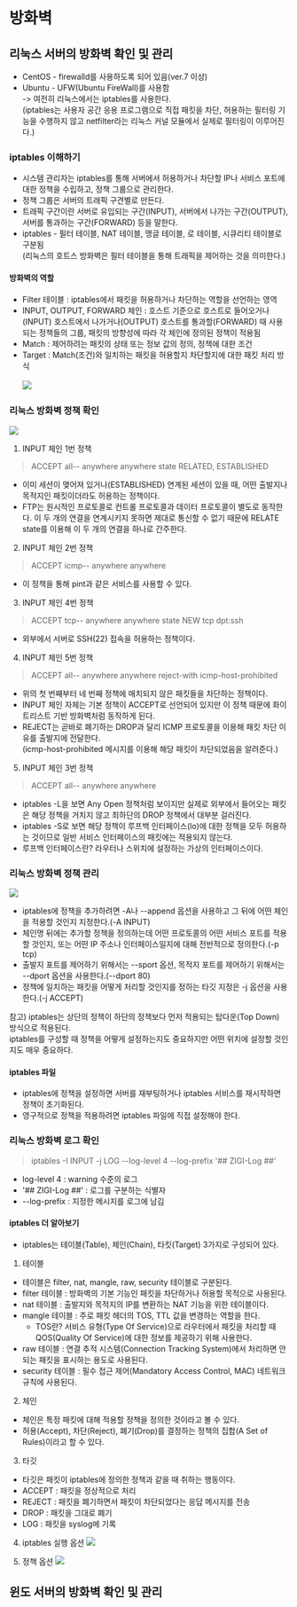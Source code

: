 # 방화벽
## 리눅스 서버의 방화벽 확인 및 관리
* CentOS - firewalld를 사용하도록 되어 있음(ver.7 이상)
* Ubuntu - UFW(Ubuntu FireWall)를 사용함<br>
-> 여전히 리눅스에서는 iptables를 사용한다.<br>
(iptables는 사용자 공간 응용 프로그램으로 직접 패킷을 차단, 허용하는 필터링 기능을 수행하지 않고 netfilter라는 리눅스 커널 모듈에서 실제로 필터링이 이루어진다.)

### iptables 이해하기
* 시스템 관리자는 iptables를 통해 서버에서 허용하거나 차단할 IP나 서비스 포트에 대한 정책을 수립하고, 정책 그룹으로 관리한다.
* 정책 그룹은 서버의 트래픽 구견별로 만든다.
* 트래픽 구간이란 서버로 유입되는 구간(INPUT), 서버에서 나가는 구간(OUTPUT), 서버를 통과하는 구간(FORWARD) 등을 말한다.
* iptables - 필터 테이블, NAT 테이블, 맹글 테이블, 로 테이블, 시큐리티 테이블로 구분됨<br>
(리눅스의 호트스 방화벽은 필터 테이블을 통해 트래픽을 제어하는 것을 의미한다.)

#### 방화벽의 역할
* Filter 테이블 : iptables에서 패킷을 허용하거나 차단하는 역할을 선언하는 영역
* INPUT, OUTPUT, FORWARD 체인 : 호스트 기준으로 호스트로 들어오거나(INPUT) 호스트에서 나가거나(OUTPUT) 호스트를 통과할(FORWARD) 때 사용되는 정책들의 그룹, 패킷의 방향성에 따라 각 체인에 정의된 정책이 적용됨
* Match : 제어하려는 패킷의 상태 또는 정보 값의 정의, 정책에 대한 조건
* Target : Match(조건)와 일치하는 패킷을 허용할지 차단할지에 대한 패킷 처리 방식
<br><br>
<img src="‎chapter10_filter_table.‎001.jpeg" /><br>

### 리눅스 방화벽 정책 확인
<img src="‎‎chapter10_iptables_policy.‎001.jpeg" /><br>
1. INPUT 체인 1번 정책
>ACCEPT all-- anywhere anywhere state RELATED, ESTABLISHED

* 이미 세션이 맺어져 있거나(ESTABLISHED) 연계된 세션이 있을 때, 어떤 출발지나 목적지인 패킷이더라도 허용하는 정책이다.
* FTP는 원시적인 프로토콜로 컨트롤 프로토콜과 데이터 프로토콜이 별도로 동작한다. 이 두 개의 연결을 연계시키지 못하면 제대로 통신할 수 없기 때문에 RELATE state를 이용해 이 두 개의 연결을 하나로 간주한다.

2. INPUT 체인 2번 정책
>ACCEPT icmp-- anywhere anywhere

* 이 정책을 통해 pint과 같은 서비스를 사용할 수 있다.

3. INPUT 체인 4번 정책
>ACCEPT tcp-- anywhere anywhere state NEW tcp dpt:ssh

* 외부에서 서버로 SSH(22) 접속을 허용하는 정책이다.

4. INPUT 체인 5번 정책
>ACCEPT all-- anywhere anywhere reject-with icmp-host-prohibited

* 위의 첫 번째부터 네 번째 정책에 매치되지 않은 패킷들을 차단하는 정책이다.
* INPUT 체인 자체는 기본 정책이 ACCEPT로 선언되어 있지만 이 정책 때문에 화이트리스트 기반 방화벽처럼 동작하게 된다.
* REJECT는 곧바로 폐기하는 DROP과 달리 ICMP 프로토콜을 이용해 패킷 차단 이유를 출발지에 전달한다.<br>
(icmp-host-prohibited 메시지를 이용해 해당 패킷이 차단되었음을 알려준다.)

5. INPUT 체인 3번 정책
>ACCEPT all-- anywhere anywhere

* iptables -L을 보면 Any Open 정책처럼 보이지만 실제로 외부에서 들어오는 패킷은 해당 정책을 거치지 않고 최하단의 DROP 정책에서 대부분 걸러진다.
* iptables -S로 보면 해당 정책이 루프백 인터페이스(lo)에 대한 정책을 모두 허용하는 것이므로 일반 서비스 인터페이스의 패킷에는 적용되지 않는다.
* 루프백 인터페이스란? 라우터나 스위치에 설정하는 가상의 인터페이스이다.

### 리눅스 방화벽 정책 관리
<img src="chapter10_‎iptables_http_accept.‎001.jpeg" /><br>

* iptables에 정책을 추가하려면 -A나 --append 옵션을 사용하고 그 뒤에 어떤 체인을 적용할 것인지 지정한다.(-A INPUT)
* 체인명 뒤에는 추가할 정책을 정의하는데 어떤 프로토콜의 어떤 서비스 포트를 적용할 것인지, 또는 어떤 IP 주소나 인터페이스일지에 대해 전반적으로 정의한다.(-p tcp)
* 출발지 포트를 제어하기 위해서는 --sport 옵션, 목적지 포트를 제어하기 위해서는 --dport 옵션을 사용한다.(--dport 80)
* 정책에 일치하는 패킷을 어떻게 처리할 것인지를 정하는 타깃 지정은 -j 옵션을 사용한다.(-j ACCEPT)

참고) iptables는 상단의 정책이 하단의 정책보다 먼저 적용되는 탑다운(Top Down) 방식으로 적용된다.<br>
iptables를 구성할 때 정책을 어떻게 설정하는지도 중요하지만 어떤 위치에 설정할 것인지도 매우 중요하다.

#### iptables 파일
* iptables에 정책을 설정하면 서버를 재부팅하거나 iptables 서비스를 재시작하면 정책이 초기화된다.
* 영구적으로 정책을 적용하려면 iptables 파일에 직접 설정해야 한다.

### 리눅스 방화벽 로그 확인
>iptables -I INPUT -j LOG --log-level 4 --log-prefix '## ZIGI-Log ##'

* log-level 4 : warning 수준의 로그
* '## ZIGI-Log ##' : 로그를 구분하는 식별자
* --log-prefix : 지정한 메시지를 로그에 남김

#### iptables 더 알아보기
* iptables는 테이블(Table), 체인(Chain), 타킷(Target) 3가지로 구성되어 있다.

1. 테이블
* 테이블은 filter, nat, mangle, raw, security 테이블로 구분된다.
* filter 테이블 : 방화벽의 기본 기능인 패킷을 차단하거나 허용할 목적으로 사용된다.
* nat 테이블 : 출발지와 목적지의 IP를 변환하는 NAT 기능을 위한 테이블이다.
* mangle 테이블 : 주로 패킷 헤더의 TOS, TTL 값을 변경하는 역할을 한다.
    * TOS란? 서비스 유형(Type Of Service)으로 라우터에서 패킷을 처리할 때 QOS(Quality Of Service)에 대한 정보를 제공하기 위해 사용한다.
* raw 테이블 : 연결 추적 시스템(Connection Tracking System)에서 처리하면 안 되는 패킷을 표시하는 용도로 사용된다.
* security 테이블 : 필수 접근 제어(Mandatory Access Control, MAC) 네트워크 규칙에 사용된다.

2. 체인
* 체인은 특정 패킷에 대해 적용할 정책을 정의한 것이라고 볼 수 있다.
* 허용(Accept), 차단(Reject), 폐기(Drop)를 결정하는 정책의 집합(A Set of Rules)이라고 할 수 있다.

3. 타깃
* 타깃은 패킷이 iptables에 정의한 정책과 같을 때 취하는 행동이다.
* ACCEPT : 패킷을 정상적으로 처리
* REJECT : 패킷을 폐기하면서 패킷이 차단되었다는 응답 메시지를 전송
* DROP : 패킷을 그대로 폐기
* LOG : 패킷을 syslog에 기록

4. iptables 실행 옵션
<img src="‎chapter10_iptables_execute_options.‎001.jpeg" /><br>

5. 정책 옵션
<img src="‎chapter10_iptables_policy_options.‎001.jpeg" /><br>

## 윈도 서버의 방화벽 확인 및 관리